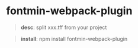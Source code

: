 # fontmin-webpack-plugin
> **desc**:
split xxx.tff from your project

> **install**:
> npm install fontmin-webpack-plugin


